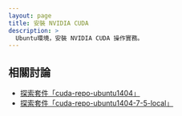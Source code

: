 ```yaml
---
layout: page
title: 安裝 NVIDIA CUDA
description: >
  Ubuntu環境，安裝 NVIDIA CUDA 操作實務。
---
```


## 相關討論

* [探索套件「cuda-repo-ubuntu1404」](/book-ubuntu-qna/read/case/app/nvidia-cuda/explore-cuda-repo-ubuntu1404.html)
* [探索套件「cuda-repo-ubuntu1404-7-5-local」](/book-ubuntu-qna/read/case/app/nvidia-cuda/explore-cuda-repo-ubuntu1404-7-5-local.html)
